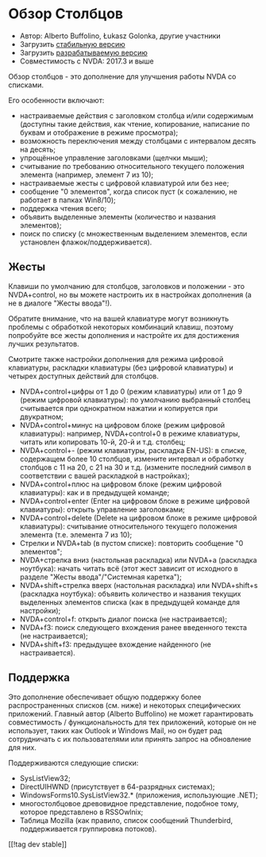 # Обзор Столбцов #

* Автор: Alberto Buffolino, Łukasz Golonka, другие участники
* Загрузить [стабильную версию][stable]
* Загрузить [разрабатываемую версию][dev]
* Совместимость с NVDA: 2017.3 и выше

Обзор столбцов - это дополнение для улучшения работы NVDA со списками.

Его особенности включают:

* настраиваемые действия с заголовком столбца и/или содержимым (доступны
  такие действия, как чтение, копирование, написание по буквам и отображение
  в режиме просмотра);
* возможность переключения между столбцами с интервалом десять на десять;
* упрощённое управление заголовками (щелчки мыши);
* считывание по требованию относительного текущего положения элемента
  (например, элемент 7 из 10);
* настраиваемые жесты с цифровой клавиатурой или без нее;
* сообщение "0 элементов", когда список пуст (к сожалению, не работает в
  папках Win8/10);
* поддержка чтения всего;
* объявить выделенные элементы (количество и названия элементов);
* поиск по списку (с множественным выделением элементов, если установлен
  флажок/поддерживается).

## Жесты

Клавиши по умолчанию для столбцов, заголовков и положении - это
NVDA+control, но вы можете настроить их в настройках дополнения (а не в
диалоге "Жесты ввода"!).

Обратите внимание, что на вашей клавиатуре могут возникнуть проблемы с
обработкой некоторых комбинаций клавиш, поэтому попробуйте все жесты
дополнения и настройте их для достижения лучших результатов.

Смотрите также настройки дополнения для режима цифровой клавиатуры,
раскладки клавиатуры (без цифровой клавиатуры) и четырех доступных действий
для столбцов.

* NVDA+control+цифры от 1 до 0 (режим клавиатуры) или от 1 до 9 (режим
  цифровой клавиатуры): по умолчанию выбранный столбец считывается при
  однократном нажатии и копируется при двукратном;
* NVDA+control+минус на цифровом блоке (режим цифровой клавиатуры):
  например, NVDA+control+0 в режиме клавиатуры, читать или копировать 10-й,
  20-й и т.д. столбец;
* NVDA+control+- (режим клавиатуры, раскладка EN-US): в списке, содержащем
  более 10 столбцов, измените интервал и обработку столбцов с 11 на 20, с 21
  на 30 и т.д. (измените последний символ в соответствии с вашей раскладкой
  в настройках);
* NVDA+control+плюс на цифровом блоке (режим цифровой клавиатуры): как и в
  предыдущей команде;
* NVDA+control+enter (Enter на цифровом блоке в режиме цифровой клавиатуры):
  открыть управление заголовками;
* NVDA+control+delete (Delete на цифровом блоке в режиме цифровой
  клавиатуры): считывание относительного текущего положения элемента
  (т.е. элемента 7 из 10);
* Стрелки и NVDA+tab (в пустом списке): повторить сообщение "0 элементов";
* NVDA+стрелка вниз (настольная раскладка) или NVDA+a (раскладка ноутбука):
  начать читать всё (этот жест зависит от исходного в разделе "Жесты
  ввода"/"Системная каретка");
* NVDA+shift+стрелка вверх (настольная раскладка) или NVDA+shift+s
  (раскладка ноутбука): объявить количество и названия текущих выделенных
  элементов списка (как в предыдущей команде для настройки);
* NVDA+control+f: открыть диалог поиска (не настраивается);
* NVDA+f3: поиск следующего вхождения ранее введенного текста (не
  настраивается);
* NVDA+shift+f3: предыдущее вхождение найденного (не настраивается).

## Поддержка

Это дополнение обеспечивает общую поддержку более распространенных списков
(см. ниже) и некоторых специфических приложений. Главный автор (Alberto
Buffolino) не может гарантировать совместимость / функциональность для тех
приложений, которые он не использует, таких как Outlook и Windows Mail, но
он будет рад сотрудничать с их пользователями или принять запрос на
обновление для них.

Поддерживаются следующие списки:

* SysListView32;
* DirectUIHWND (присутствует в 64-разрядных системах);
* WindowsForms10.SysListView32.* (приложения, использующие .NET);
* многостолбцовое древовидное представление, подобное тому, которое
  представлено в RSSOwlnix;
* Таблица Mozilla (как правило, список сообщений Thunderbird, поддерживается
  группировка потоков).


[[!tag dev stable]]


[stable]: https://www.nvaccess.org/addonStore/legacy?file=columnsReview

[dev]: https://www.nvaccess.org/addonStore/legacy?file=columnsReview-dev
